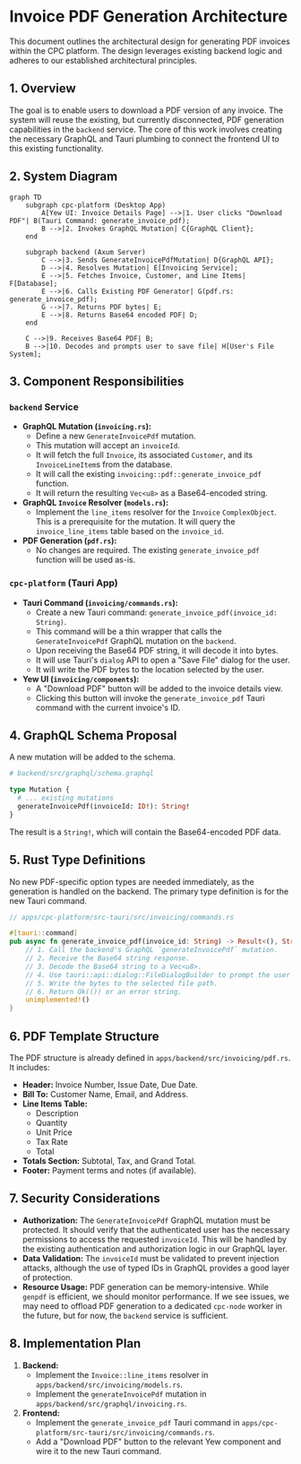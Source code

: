 # Invoice PDF Generation Architecture

This document outlines the architectural design for generating PDF invoices within the CPC platform. The design leverages existing backend logic and adheres to our established architectural principles.

## 1. Overview

The goal is to enable users to download a PDF version of any invoice. The system will reuse the existing, but currently disconnected, PDF generation capabilities in the `backend` service. The core of this work involves creating the necessary GraphQL and Tauri plumbing to connect the frontend UI to this existing functionality.

## 2. System Diagram

```mermaid
graph TD
    subgraph cpc-platform (Desktop App)
        A[Yew UI: Invoice Details Page] -->|1. User clicks "Download PDF"| B(Tauri Command: generate_invoice_pdf);
        B -->|2. Invokes GraphQL Mutation| C{GraphQL Client};
    end

    subgraph backend (Axum Server)
        C -->|3. Sends GenerateInvoicePdfMutation| D{GraphQL API};
        D -->|4. Resolves Mutation| E[Invoicing Service];
        E -->|5. Fetches Invoice, Customer, and Line Items| F[Database];
        E -->|6. Calls Existing PDF Generator| G(pdf.rs: generate_invoice_pdf);
        G -->|7. Returns PDF bytes| E;
        E -->|8. Returns Base64 encoded PDF| D;
    end

    C -->|9. Receives Base64 PDF| B;
    B -->|10. Decodes and prompts user to save file| H[User's File System];

```

## 3. Component Responsibilities

### `backend` Service

*   **GraphQL Mutation (`invoicing.rs`):**
    *   Define a new `GenerateInvoicePdf` mutation.
    *   This mutation will accept an `invoiceId`.
    *   It will fetch the full `Invoice`, its associated `Customer`, and its `InvoiceLineItem`s from the database.
    *   It will call the existing `invoicing::pdf::generate_invoice_pdf` function.
    *   It will return the resulting `Vec<u8>` as a Base64-encoded string.
*   **GraphQL `Invoice` Resolver (`models.rs`):**
    *   Implement the `line_items` resolver for the `Invoice` `ComplexObject`. This is a prerequisite for the mutation. It will query the `invoice_line_items` table based on the `invoice_id`.
*   **PDF Generation (`pdf.rs`):**
    *   No changes are required. The existing `generate_invoice_pdf` function will be used as-is.

### `cpc-platform` (Tauri App)

*   **Tauri Command (`invoicing/commands.rs`):**
    *   Create a new Tauri command: `generate_invoice_pdf(invoice_id: String)`.
    *   This command will be a thin wrapper that calls the `GenerateInvoicePdf` GraphQL mutation on the `backend`.
    *   Upon receiving the Base64 PDF string, it will decode it into bytes.
    *   It will use Tauri's `dialog` API to open a "Save File" dialog for the user.
    *   It will write the PDF bytes to the location selected by the user.
*   **Yew UI (`invoicing/components`):**
    *   A "Download PDF" button will be added to the invoice details view.
    *   Clicking this button will invoke the `generate_invoice_pdf` Tauri command with the current invoice's ID.

## 4. GraphQL Schema Proposal

A new mutation will be added to the schema.

```graphql
# backend/src/graphql/schema.graphql

type Mutation {
  # ... existing mutations
  generateInvoicePdf(invoiceId: ID!): String!
}
```

The result is a `String!`, which will contain the Base64-encoded PDF data.

## 5. Rust Type Definitions

No new PDF-specific option types are needed immediately, as the generation is handled on the backend. The primary type definition is for the new Tauri command.

```rust
// apps/cpc-platform/src-tauri/src/invoicing/commands.rs

#[tauri::command]
pub async fn generate_invoice_pdf(invoice_id: String) -> Result<(), String> {
    // 1. Call the backend's GraphQL `generateInvoicePdf` mutation.
    // 2. Receive the Base64 string response.
    // 3. Decode the Base64 string to a Vec<u8>.
    // 4. Use tauri::api::dialog::FileDialogBuilder to prompt the user to save the file.
    // 5. Write the bytes to the selected file path.
    // 6. Return Ok(()) or an error string.
    unimplemented!()
}
```

## 6. PDF Template Structure

The PDF structure is already defined in `apps/backend/src/invoicing/pdf.rs`. It includes:

*   **Header:** Invoice Number, Issue Date, Due Date.
*   **Bill To:** Customer Name, Email, and Address.
*   **Line Items Table:**
    *   Description
    *   Quantity
    *   Unit Price
    *   Tax Rate
    *   Total
*   **Totals Section:** Subtotal, Tax, and Grand Total.
*   **Footer:** Payment terms and notes (if available).

## 7. Security Considerations

*   **Authorization:** The `GenerateInvoicePdf` GraphQL mutation must be protected. It should verify that the authenticated user has the necessary permissions to access the requested `invoiceId`. This will be handled by the existing authentication and authorization logic in our GraphQL layer.
*   **Data Validation:** The `invoiceId` must be validated to prevent injection attacks, although the use of typed IDs in GraphQL provides a good layer of protection.
*   **Resource Usage:** PDF generation can be memory-intensive. While `genpdf` is efficient, we should monitor performance. If we see issues, we may need to offload PDF generation to a dedicated `cpc-node` worker in the future, but for now, the `backend` service is sufficient.

## 8. Implementation Plan

1.  **Backend:**
    *   Implement the `Invoice::line_items` resolver in `apps/backend/src/invoicing/models.rs`.
    *   Implement the `generateInvoicePdf` mutation in `apps/backend/src/graphql/invoicing.rs`.
2.  **Frontend:**
    *   Implement the `generate_invoice_pdf` Tauri command in `apps/cpc-platform/src-tauri/src/invoicing/commands.rs`.
    *   Add a "Download PDF" button to the relevant Yew component and wire it to the new Tauri command.